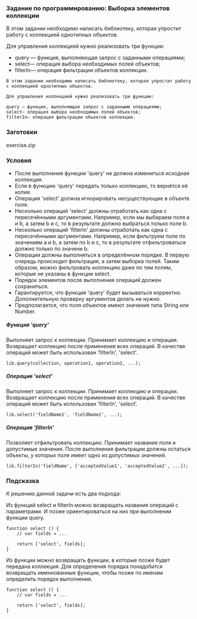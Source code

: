 ### Задание по программированию: Выборка элементов коллекции

В этом задании необходимо написать библиотеку, которая упростит работу с коллекцией однотипных объектов.

Для управления коллекцией нужно реализовать три функции:

* query — функция, выполняющая запрос с заданными операциями;
* select— операция выбора необходимых полей объектов;
* filterIn— операция фильтрации объектов коллекции.

```
В этом задании необходимо написать библиотеку, которая упростит работу с коллекцией однотипных объектов.

Для управления коллекцией нужно реализовать три функции:

query — функция, выполняющая запрос с заданными операциями;
select— операция выбора необходимых полей объектов;
filterIn— операция фильтрации объектов коллекции.
```

### Заготовки
exercise.zip

### Условия
* После выполнения функции 'query' не должна измениться исходная коллекция.
* Если в функцию 'query' передать только коллекцию, то вернётся её копия.
* Операция 'select' должна игнорировать несуществующие в объекте поля.
* Несколько операций 'select' должны отработать как одна с пересечёнными аргументами. Например, если мы выбираем поля a и b, а затем b и c, то в результате должно выбраться только поле b.
* Несколько операций 'filterIn' должны отработать как одна с пересечёнными аргументами. Например, если фильтруем поле по значениям a и b, а затем по b и c, то в результате отфильтроваться должно только по значени b.
* Операции должны выполняться в определённом порядке. В первую очередь происходит фильтрация, а затем выборка полей. Таким образом, можно фильтровать коллекцию даже по тем полям, которые не указаны в функции select.
* Порядок элементов после выполнения операций должен сохраниться.
* Гарантируется, что функция 'query' будет вызываться корректно. Дополнительную проверку аргументов делать не нужно.
* Предполагается, что поля объектов имеют значения типа String или Number.

##### Функция 'query'
Выполняет запрос к коллекции. Принимает коллекцию и операции. Возвращает коллекцию после применения всех операций. В качестве операций может быть использован 'filterIn', 'select'.

```
lib.query(collection, operation1, operation2, ...);
```

##### Операция 'select'
Выполняет запрос к коллекции. Принимает коллекцию и операции. Возвращает коллекцию после применения всех операций. В качестве операций может быть использован 'filterIn', 'select'.

```
lib.select('fieldName1', 'fieldName2', ...);
```

##### Операция 'filterIn'
Позволяет отфильтровать коллекцию. Принимает название поля и допустимые значения. После выполнения фильтрации должны остаться объекты, у которых поле имеет одно из допустимых значений.

```
lib.filterIn('fieldName', ['acceptedValue1', 'acceptedValue2', ...]);
```

### Подсказка
К решению данной задачи есть два подхода:

Из функций select и filterIn можно возвращать названия операций с параметрами. И позже ориентироваться на них при выполнении функции query.

```
function select () {
    // var fields = ...
    
    return ['select', fields];
}
```

Из функции можно возвращать функции, в которые позже будет передана коллекция. Для определения порядка понадобится возвращать именнованные функции, чтобы позже по именам определить порядок выполнения.

```
function select () {
    // var fields = ...
    
    return ['select', fields];
}
```
